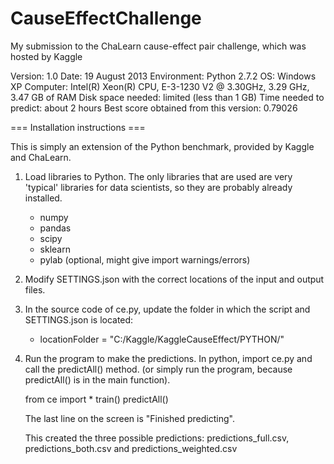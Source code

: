 CauseEffectChallenge
====================

My submission to the ChaLearn cause-effect pair challenge, which was hosted by Kaggle

Version: 1.0
Date: 19 August 2013
Environment: Python 2.7.2
OS: Windows XP
Computer: Intel(R) Xeon(R) CPU, E-3-1230 V2 @ 3.30GHz, 3.29 GHz, 3.47 GB of RAM
Disk space needed: limited (less than 1 GB)
Time needed to predict: about 2 hours
Best score obtained from this version: 0.79026

=== Installation instructions ===

This is simply an extension of the Python benchmark, provided by Kaggle and ChaLearn.

1. Load libraries to Python. 
   The only libraries that are used are very 'typical' libraries for data scientists,
   so they are probably already installed.
   * numpy
   * pandas
   * scipy
   * sklearn
   * pylab (optional, might give import warnings/errors)
   
2. Modify SETTINGS.json with the correct locations of the input and output files.

3. In the source code of ce.py, update the folder in which the script and SETTINGS.json is located:
   * locationFolder = "C:/Kaggle/KaggleCauseEffect/PYTHON/"
   
4. Run the program to make the predictions. In python, import ce.py and call the predictAll() method.
   (or simply run the program, because predictAll() is in the main function).

   from ce import *
   train()
   predictAll()
   
   The last line on the screen is "Finished predicting".
   
   This created the three possible predictions: predictions_full.csv,
   predictions_both.csv and predictions_weighted.csv

